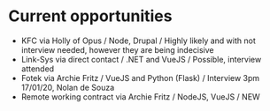 # Current opportunities

- KFC via Holly of Opus / Node, Drupal / Highly likely and with not interview needed, however they are being indecisive
- Link-Sys via direct contact / .NET and VueJS / Possible, interview attended
- Fotek via Archie Fritz / VueJS and Python (Flask) / Interview 3pm 17/01/20, Nolan de Souza
- Remote working contract via Archie Fritz / NodeJS, VueJS / NEW